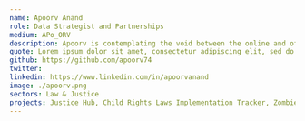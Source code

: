 ```yaml
---
name: Apoorv Anand
role: Data Strategist and Partnerships
medium: APo_ORV
description: Apoorv is contemplating the void between the online and offline version of himself. When not in deep thoughts, he collaborates with researchers, activists and other normal human beings to make sense of the dystopian universe of [Open] & Public datasets.
quote: Lorem ipsum dolor sit amet, consectetur adipiscing elit, sed do eiusmod tempor incididunt ut labore et dolore magna aliqua.
github: https://github.com/apoorv74
twitter:
linkedin: https://www.linkedin.com/in/apoorvanand
image: ./apoorv.png
sectors: Law & Justice
projects: Justice Hub, Child Rights Laws Implementation Tracker, Zombie Tracker
---
```

